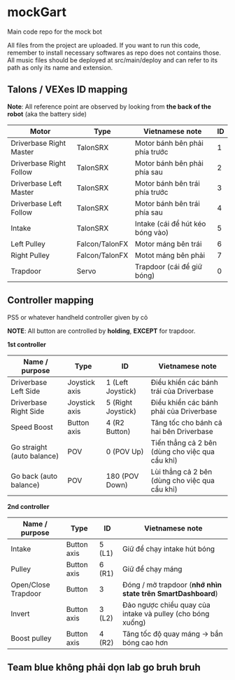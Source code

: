 # mockGart
Main code repo for the mock bot

All files from the project are uploaded.
If you want to run this code, remember to install necessary softwares as repo does not contains those.
All music files should be deployed at src/main/deploy and can refer to its path as only its name and extension.

## Talons / VEXes ID mapping

**Note**: All reference point are observed by looking from **the back of the robot** (aka the battery side)

|Motor|Type|Vietnamese note|ID|
|-----|----|---------------|--------|
|Driverbase Right Master|TalonSRX|Motor bánh bên phải phía trước|1|
|Driverbase Right Follow|TalonSRX|Motor bánh bên phải phía sau|2|
|Driverbase Left Master|TalonSRX|Motor bánh bên trái phía trước|3|
|Driverbase Left Follow|TalonSRX|Motor bánh bên trái phía sau|4|
|Intake|TalonSRX|Intake (cái để hút kéo bóng vào)|5|
|Left Pulley|Falcon/TalonFX|Motor máng bên trái|6|
|Right Pulley|Falcon/TalonFX|Motot máng bên phải|7|
|Trapdoor|Servo|Trapdoor (cái để giữ bóng)|0|

## Controller mapping

PS5 or whatever handheld controller given by cỏ

**NOTE**: All button are controlled by **holding**, **EXCEPT** for trapdoor.

**1st controller**

|Name / purpose|Type|ID|Vietnamese note|
|--------------|----|--|---------------|
|Driverbase Left Side|Joystick axis|1 (Left Joystick)|Điều khiển các bánh trái của Driverbase|
|Driverbase Right Side|Joystick axis|5 (Right Joystick)|Điều khiển các bánh phải của Driverbase|
|Speed Boost|Button axis|4 (R2 Button)|Tăng tốc cho bánh cả hai bên Driverbase|
|Go straight (auto balance)|POV|0 (POV Up)|Tiến thẳng cả 2 bên (dùng cho việc qua cầu khỉ)|
|Go back (auto balance)|POV|180 (POV Down)|Lùi thẳng cả 2 bên (dùng cho việc qua cầu khỉ)|

**2nd controller**

|Name / purpose|Type|ID|Vietnamese note|
|--------------|----|--|---------------|
|Intake|Button axis|5 (L1)|Giữ để chạy intake hút bóng|
|Pulley|Button axis|6 (R1)|Giữ để chạy máng|
|Open/Close Trapdoor|Button|3|Đóng / mở trapdoor (**nhớ nhìn state trên SmartDashboard**)|
|Invert|Button axis|3 (L2)|Đảo ngược chiều quay của intake và pulley (cho bóng xuống)|
|Boost pulley|Button axis|4 (R2)|Tăng tốc độ quay máng -> bắn bóng cao hơn|

## Team blue không phải dọn lab go bruh bruh
